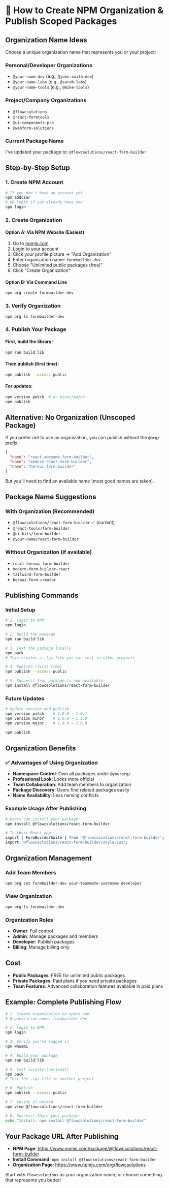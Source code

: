 # 🏢 How to Create NPM Organization & Publish Scoped Packages

## Organization Name Ideas

Choose a unique organization name that represents you or your project:

### Personal/Developer Organizations
- `@your-name-dev` (e.g., `@john-smith-dev`)
- `@your-name-labs` (e.g., `@sarah-labs`)
- `@your-name-tools` (e.g., `@mike-tools`)

### Project/Company Organizations
- `@flowcsolutions`
- `@react-formtools`
- `@ui-components-pro`
- `@webform-solutions`

### Current Package Name
I've updated your package to: `@flowcsolutions/react-form-builder`

## Step-by-Step Setup

### 1. Create NPM Account
```bash
# If you don't have an account yet
npm adduser
# OR login if you already have one
npm login
```

### 2. Create Organization

#### Option A: Via NPM Website (Easiest)
1. Go to [npmjs.com](https://npmjs.com)
2. Login to your account
3. Click your profile picture → "Add Organization"
4. Enter organization name: `formbuilder-dev`
5. Choose "Unlimited public packages (free)"
6. Click "Create Organization"

#### Option B: Via Command Line
```bash
npm org create formbuilder-dev
```

### 3. Verify Organization
```bash
npm org ls formbuilder-dev
```

### 4. Publish Your Package

#### First, build the library:
```bash
npm run build:lib
```

#### Then publish (first time):
```bash
npm publish --access public
```

#### For updates:
```bash
npm version patch  # or minor/major
npm publish
```

## Alternative: No Organization (Unscoped Package)

If you prefer not to use an organization, you can publish without the `@org/` prefix:

```json
{
  "name": "react-awesome-form-builder",
  "name": "modern-react-form-builder", 
  "name": "heroui-form-builder"
}
```

But you'll need to find an available name (most good names are taken).

## Package Name Suggestions

### With Organization (Recommended)
- `@flowcsolutions/react-form-builder` ✅ (current)
- `@react-tools/form-builder`
- `@ui-kits/form-builder`
- `@your-name/react-form-builder`

### Without Organization (if available)
- `react-heroui-form-builder`
- `modern-form-builder-react`
- `tailwind-form-builder`
- `heroui-form-creator`

## Publishing Commands

### Initial Setup
```bash
# 1. Login to NPM
npm login

# 2. Build the package
npm run build:lib

# 3. Test the package locally
npm pack
# This creates a .tgz file you can test in other projects

# 4. Publish (first time)
npm publish --access public

# 5. Success! Your package is now available:
npm install @flowcsolutions/react-form-builder
```

### Future Updates
```bash
# Update version and publish
npm version patch    # 1.0.0 → 1.0.1
npm version minor    # 1.0.0 → 1.1.0  
npm version major    # 1.0.0 → 2.0.0

npm publish
```

## Organization Benefits

### ✅ Advantages of Using Organization
- **Namespace Control**: Own all packages under `@yourorg/`
- **Professional Look**: Looks more official
- **Team Collaboration**: Add team members to organization
- **Package Discovery**: Users find related packages easily
- **Name Availability**: Less naming conflicts

### Example Usage After Publishing
```bash
# Users can install your package:
npm install @flowcsolutions/react-form-builder

# In their React app:
import { FormBuilderSuite } from '@flowcsolutions/react-form-builder';
import '@flowcsolutions/react-form-builder/style.css';
```

## Organization Management

### Add Team Members
```bash
npm org set formbuilder-dev your-teammate-username developer
```

### View Organization
```bash
npm org ls formbuilder-dev
```

### Organization Roles
- **Owner**: Full control
- **Admin**: Manage packages and members  
- **Developer**: Publish packages
- **Billing**: Manage billing only

## Cost

- **Public Packages**: FREE for unlimited public packages
- **Private Packages**: Paid plans if you need private packages
- **Team Features**: Advanced collaboration features available in paid plans

## Example: Complete Publishing Flow

```bash
# 1. Create organization on npmjs.com
# Organization name: formbuilder-dev

# 2. Login to NPM
npm login

# 3. Verify you're logged in
npm whoami

# 4. Build your package
npm run build:lib

# 5. Test locally (optional)
npm pack
# Test the .tgz file in another project

# 6. Publish
npm publish --access public

# 7. Verify it worked
npm view @flowcsolutions/react-form-builder

# 8. Success! Share your package:
echo "Install: npm install @flowcsolutions/react-form-builder"
```

## Your Package URL After Publishing

- **NPM Page**: https://www.npmjs.com/package/@flowcsolutions/react-form-builder
- **Install Command**: `npm install @flowcsolutions/react-form-builder`
- **Organization Page**: https://www.npmjs.com/org/flowcsolutions

Start with `flowcsolutions` as your organization name, or choose something that represents you better!
